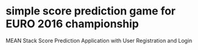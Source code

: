 # simple score prediction game for EURO 2016 championship

MEAN Stack Score Prediction Application with User Registration and Login